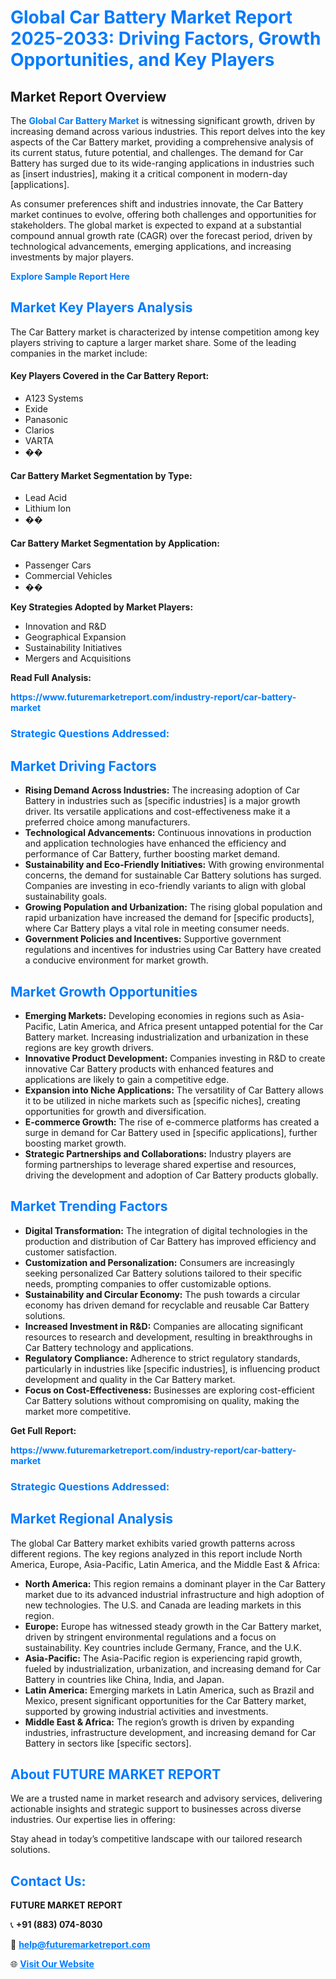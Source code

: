<h1 style="color: #007BFF;">Global Car Battery Market Report 2025-2033: Driving Factors, Growth Opportunities, and Key Players</h1>

<section id="overview">
<h2>Market Report Overview</h2>
<p>The <a href="https://www.futuremarketreport.com/industry-report/car-battery-market" style="color: #007BFF; text-decoration: none;"><strong>Global Car Battery Market</strong></a> is witnessing significant growth, driven by increasing demand across various industries. This report delves into the key aspects of the Car Battery market, providing a comprehensive analysis of its current status, future potential, and challenges. The demand for Car Battery has surged due to its wide-ranging applications in industries such as [insert industries], making it a critical component in modern-day [applications].</p>
<p>As consumer preferences shift and industries innovate, the Car Battery market continues to evolve, offering both challenges and opportunities for stakeholders. The global market is expected to expand at a substantial compound annual growth rate (CAGR) over the forecast period, driven by technological advancements, emerging applications, and increasing investments by major players.</p>
</section>

<section id="overview">
<p><a href="https://www.futuremarketreport.com/request-sample/reportId=114095" style="color: #007BFF; text-decoration: none;"><strong>Explore Sample Report Here</strong></a></p>
</section>

<section id="key-players">
<h2 style="color: #007BFF;">Market Key Players Analysis</h2>
<p>The Car Battery market is characterized by intense competition among key players striving to capture a larger market share. Some of the leading companies in the market include:</p>
<h4>Key Players Covered in the Car Battery Report:</h4>
<ul><li>A123 Systems</li><li>Exide</li><li>Panasonic</li><li>Clarios</li><li>VARTA</li><li>��</li></ul>
<h4>Car Battery Market Segmentation by Type:</h4>
<ul><li>Lead Acid</li><li>Lithium Ion</li><li>��</li></ul>

<h4>Car Battery Market Segmentation by Application:</h4>
<ul><li>Passenger Cars</li><li>Commercial Vehicles</li><li>��</li></ul>
<p><strong>Key Strategies Adopted by Market Players:</strong></p>
<ul>
<li>Innovation and R&D</li>
<li>Geographical Expansion</li>
<li>Sustainability Initiatives</li>
<li>Mergers and Acquisitions</li>
</ul>
</section>

<section>
<p><strong>Read Full Analysis: </strong></p><a href="https://www.futuremarketreport.com/industry-report/car-battery-market" style="color: #007BFF; text-decoration: none;"><strong>https://www.futuremarketreport.com/industry-report/car-battery-market</strong></a>
<h3 style="color: #007BFF;">Strategic Questions Addressed:</h3>
</section>

<section id="driving-factors">
<h2 style="color: #007BFF;">Market Driving Factors</h2>
<ul>
<li><strong>Rising Demand Across Industries:</strong> The increasing adoption of Car Battery in industries such as [specific industries] is a major growth driver. Its versatile applications and cost-effectiveness make it a preferred choice among manufacturers.</li>
<li><strong>Technological Advancements:</strong> Continuous innovations in production and application technologies have enhanced the efficiency and performance of Car Battery, further boosting market demand.</li>
<li><strong>Sustainability and Eco-Friendly Initiatives:</strong> With growing environmental concerns, the demand for sustainable Car Battery solutions has surged. Companies are investing in eco-friendly variants to align with global sustainability goals.</li>
<li><strong>Growing Population and Urbanization:</strong> The rising global population and rapid urbanization have increased the demand for [specific products], where Car Battery plays a vital role in meeting consumer needs.</li>
<li><strong>Government Policies and Incentives:</strong> Supportive government regulations and incentives for industries using Car Battery have created a conducive environment for market growth.</li>
</ul>
</section>

<section id="growth-opportunities">
<h2 style="color: #007BFF;">Market Growth Opportunities</h2>
<ul>
<li><strong>Emerging Markets:</strong> Developing economies in regions such as Asia-Pacific, Latin America, and Africa present untapped potential for the Car Battery market. Increasing industrialization and urbanization in these regions are key growth drivers.</li>
<li><strong>Innovative Product Development:</strong> Companies investing in R&D to create innovative Car Battery products with enhanced features and applications are likely to gain a competitive edge.</li>
<li><strong>Expansion into Niche Applications:</strong> The versatility of Car Battery allows it to be utilized in niche markets such as [specific niches], creating opportunities for growth and diversification.</li>
<li><strong>E-commerce Growth:</strong> The rise of e-commerce platforms has created a surge in demand for Car Battery used in [specific applications], further boosting market growth.</li>
<li><strong>Strategic Partnerships and Collaborations:</strong> Industry players are forming partnerships to leverage shared expertise and resources, driving the development and adoption of Car Battery products globally.</li>
</ul>
</section>

<section id="trending-factors">
<h2 style="color: #007BFF;">Market Trending Factors</h2>
<ul>
<li><strong>Digital Transformation:</strong> The integration of digital technologies in the production and distribution of Car Battery has improved efficiency and customer satisfaction.</li>
<li><strong>Customization and Personalization:</strong> Consumers are increasingly seeking personalized Car Battery solutions tailored to their specific needs, prompting companies to offer customizable options.</li>
<li><strong>Sustainability and Circular Economy:</strong> The push towards a circular economy has driven demand for recyclable and reusable Car Battery solutions.</li>
<li><strong>Increased Investment in R&D:</strong> Companies are allocating significant resources to research and development, resulting in breakthroughs in Car Battery technology and applications.</li>
<li><strong>Regulatory Compliance:</strong> Adherence to strict regulatory standards, particularly in industries like [specific industries], is influencing product development and quality in the Car Battery market.</li>
<li><strong>Focus on Cost-Effectiveness:</strong> Businesses are exploring cost-efficient Car Battery solutions without compromising on quality, making the market more competitive.</li>
</ul>
</section>

<section>
<p><strong>Get Full Report: </strong></p><a href="https://www.futuremarketreport.com/industry-report/car-battery-market" style="color: #007BFF; text-decoration: none;"><strong>https://www.futuremarketreport.com/industry-report/car-battery-market</strong></a>
<h3 style="color: #007BFF;">Strategic Questions Addressed:</h3>
</section>


<section id="regional-analysis">
<h2 style="color: #007BFF;">Market Regional Analysis</h2>
<p>The global Car Battery market exhibits varied growth patterns across different regions. The key regions analyzed in this report include North America, Europe, Asia-Pacific, Latin America, and the Middle East & Africa:</p>
<ul>
<li><strong>North America:</strong> This region remains a dominant player in the Car Battery market due to its advanced industrial infrastructure and high adoption of new technologies. The U.S. and Canada are leading markets in this region.</li>
<li><strong>Europe:</strong> Europe has witnessed steady growth in the Car Battery market, driven by stringent environmental regulations and a focus on sustainability. Key countries include Germany, France, and the U.K.</li>
<li><strong>Asia-Pacific:</strong> The Asia-Pacific region is experiencing rapid growth, fueled by industrialization, urbanization, and increasing demand for Car Battery in countries like China, India, and Japan.</li>
<li><strong>Latin America:</strong> Emerging markets in Latin America, such as Brazil and Mexico, present significant opportunities for the Car Battery market, supported by growing industrial activities and investments.</li>
<li><strong>Middle East & Africa:</strong> The region’s growth is driven by expanding industries, infrastructure development, and increasing demand for Car Battery in sectors like [specific sectors].</li>
</ul>
</section>

<footer>
<h2 style="color: #007BFF;">About FUTURE MARKET REPORT</h2>
<p>We are a trusted name in market research and advisory services, delivering actionable insights and strategic support to businesses across diverse industries. Our expertise lies in offering:</p>

<p>Stay ahead in today’s competitive landscape with our tailored research solutions.</p>

<h2 style="color: #007BFF;">Contact Us:</h2>
<p><strong>FUTURE MARKET REPORT</strong></p>
<p>📞 <strong>+91 (883) 074-8030</strong></p>
<p>📧 <strong><a href="mailto:help@futuremarketreport.com" style="color: #007BFF;">help@futuremarketreport.com</a></strong></p>
<p>🌐 <strong><a href="https://www.futuremarketreport.com/" style="color: #007BFF;">Visit Our Website</a></strong></p>
</footer>